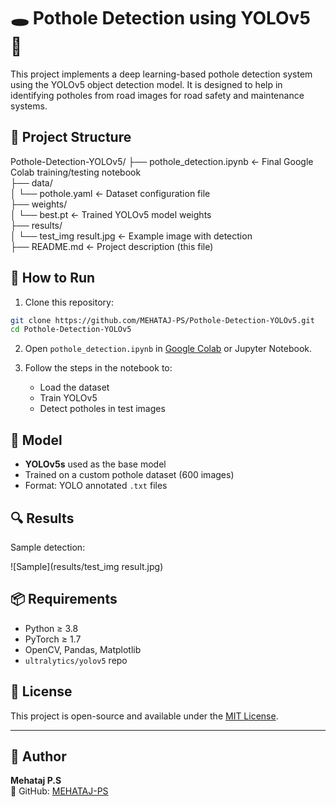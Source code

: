 # 🕳️ Pothole Detection using YOLOv5 🚗
This project implements a deep learning-based pothole detection system using the YOLOv5 object detection model. It is designed to help in identifying potholes from road images for road safety and maintenance systems.

## 📁 Project Structure

Pothole-Detection-YOLOv5/
├── pothole_detection.ipynb       ← Final Google Colab training/testing notebook  
├── data/  
│   └── pothole.yaml              ← Dataset configuration file  
├── weights/  
│   └── best.pt                   ← Trained YOLOv5 model weights  
├── results/  
│   └── test_img result.jpg       ← Example image with detection  
├── README.md                     ← Project description (this file)

## 🚀 How to Run

1. Clone this repository:
```bash
git clone https://github.com/MEHATAJ-PS/Pothole-Detection-YOLOv5.git
cd Pothole-Detection-YOLOv5
```

2. Open `pothole_detection.ipynb` in [Google Colab](https://colab.research.google.com/) or Jupyter Notebook.

3. Follow the steps in the notebook to:

   * Load the dataset  
   * Train YOLOv5  
   * Detect potholes in test images  

## 🧠 Model

* **YOLOv5s** used as the base model  
* Trained on a custom pothole dataset (600 images)  
* Format: YOLO annotated `.txt` files  

## 🔍 Results

Sample detection:

![Sample](results/test_img result.jpg)

## 📦 Requirements

* Python ≥ 3.8  
* PyTorch ≥ 1.7  
* OpenCV, Pandas, Matplotlib  
* `ultralytics/yolov5` repo  

## 📜 License

This project is open-source and available under the [MIT License](LICENSE).

---

## 👤 Author

**Mehataj P.S**  
🔗 GitHub: [MEHATAJ-PS](https://github.com/MEHATAJ-PS)

